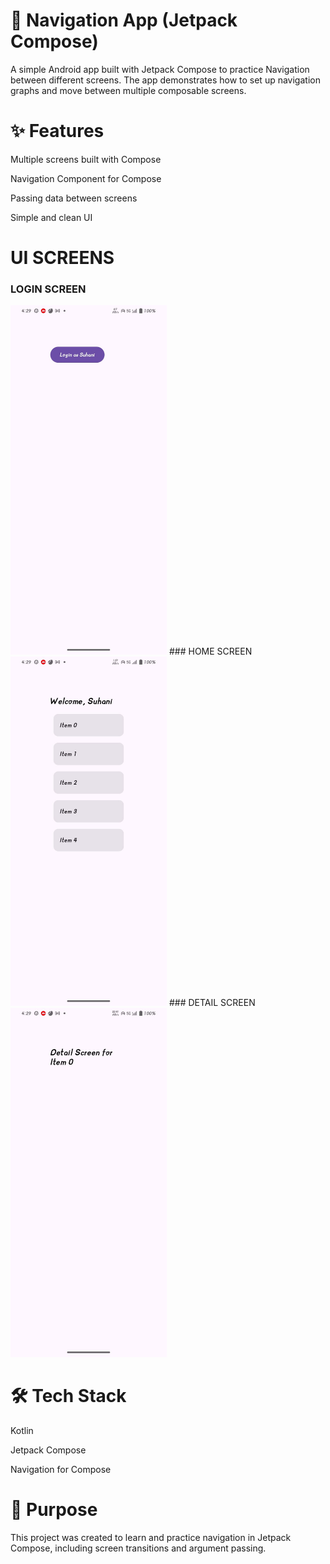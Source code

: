 # 🧭 Navigation App (Jetpack Compose)

A simple Android app built with Jetpack Compose to practice Navigation between different screens. The app demonstrates how to set up navigation graphs and move between multiple composable screens.

# ✨ Features

Multiple screens built with Compose

Navigation Component for Compose

Passing data between screens

Simple and clean UI
# UI SCREENS
### LOGIN SCREEN
<img src="screenshots/navigation_app_output1.jpg" alt="OFF" width="250"/>
### HOME SCREEN
<img src="screenshots/navigation_app_output2.jpg" alt="OFF" width="250"/>
### DETAIL SCREEN
<img src="screenshots/navigation_app_output3.jpg" alt="OFF" width="250"/>

# 🛠️ Tech Stack

Kotlin

Jetpack Compose

Navigation for Compose

# 🎯 Purpose

This project was created to learn and practice navigation in Jetpack Compose, including screen transitions and argument passing.

